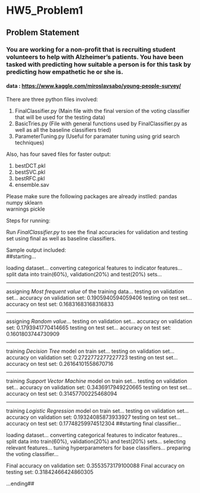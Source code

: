# HW5_Problem1
## Problem Statement
### You are working for a non-profit that is recruiting student volunteers to help with Alzheimer’s patients. You have been tasked with predicting how suitable a person is for this task by predicting how empathetic he or she is.
#### data : https://www.kaggle.com/miroslavsabo/young-people-survey/

There are three python files involved:
1. FinalClassifier.py (Main file with the final version of the voting classifier that will be used for the testing data)
2. BasicTries.py (File with general functions used by FinalClassifier.py as well as all the baseline classifiers tried)
3. ParameterTuning.py (Useful for paramater tuning using grid search techniques)

Also, has four saved files for faster output:
1. bestDCT.pkl
2. bestSVC.pkl
3. bestRFC.pkl
4. ensemble.sav

Please make sure the following packages are already instlled:
  pandas 
  numpy 
  sklearn   
  warnings
  pickle

Steps for running:

Run *FinalClassifier.py* to see the final accuracies for validation and testing set using final as well as baseline classifiers.

Sample output included:<br>
##starting...

  loading dataset...
  converting categorical features to indicator features...
  split data into train(60%), validation(20%) and test(20%) sets...
_______________________

  assigning *Most frequent value* of the training data...
     testing on validation set...
       accuracy on validation set: 0.1905940594059406
     testing on test set...
       accuracy on test set: 0.16831683168316833
_______________________

  assigning *Random value*...
     testing on validation set...
       accuracy on validation set: 0.1793941770414665
     testing on test set...
       accuracy on test set: 0.1601803744730909
_______________________

  training *Decision Tree* model on train set...
     testing on validation set...
       accuracy on validation set: 0.2722772277227723
     testing on test set...
       accuracy on test set: 0.26164101558670716
_______________________

  training *Support Vector Machine* model on train set...
     testing on validation set...
       accuracy on validation set: 0.3436917949220665
     testing on test set...
       accuracy on test set: 0.31457700225468094
_______________________

  training *Logistic Regression* model on train set...
     testing on validation set...
       accuracy on validation set: 0.19324085873933927
     testing on test set...
       accuracy on test set: 0.17748259974512304
##starting final classifier...

  loading dataset...
  converting categorical features to indicator features...
  split data into train(60%), validation(20%) and test(20%) sets...
  selecting relevant features...
  tuning hyperparameters for base classifiers...
  preparing the voting classifier...

Final accuracy on validation set: 0.3553573179100088
Final accuracy on testing set: 0.31842466424860305

...ending##
